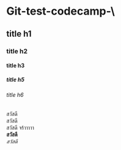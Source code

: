 # Git-test-codecamp-\
## title h1
### title h2
#### title h3
##### title h5
###### title h6
สวัสดี  
สวัสดี   
สวัสดี จร้าาาาา  
**สวัสดี**  
*สวัสดี*  

